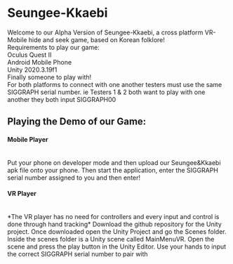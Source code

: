 # Seungee-Kkaebi

Welcome to our Alpha Version of Seungee-Kkaebi, a cross platform VR-Mobile hide and seek game, based on Korean folklore!
<br>Requirements to play our game: 
<br>Oculus Quest II<br>
Android Mobile Phone<br>
Unity 2020.3.19f1<br>
Finally someone to play with!<br>
For both platforms to connect with one another testers must use the same SIGGRAPH serial number. 
ie Testers 1 & 2 both want to play with one another they both input SIGGRAPH00 
<h2>Playing the Demo of our Game:<br>
  <h4>Mobile Player</h4><br>
 Put your phone on developer mode and then upload our Seungee&Kkaebi apk file onto your phone. Then start the application, enter the SIGGRAPH serial number assigned to you and then enter!<br>
  <h4> VR Player</h4><br>
    *The VR player has no need for controllers and every input and control is done through hand tracking*
Download the github repository for the Unity project. Once downloaded open the Unity Project and go the Scenes folder. Inside the scenes folder is a Unity scene called MainMenuVR. Open the scene and press the play button in the Unity Editor. Use your hands to input the correct SIGGRAPH serial number to pair with 

